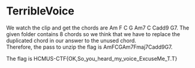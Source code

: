 # TerribleVoice
We watch the clip and get the chords are Am F C G Am7 C Cadd9 G7. The given folder contains 8 chords so we think that we have to replace the duplicated chord in our answer to the unused chord.  
Therefore, the pass to unzip the flag is AmFCGAm7Fmaj7Cadd9G7.

The flag is HCMUS-CTF{OK,So_you_heard_my_voice_ExcuseMe_T.T}